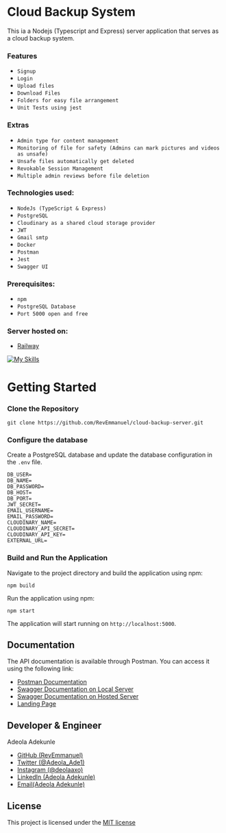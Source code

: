 # Cloud Backup System
This ia a Nodejs (Typescript and Express) server application that serves as a cloud backup system.

### Features
* `Signup`
* `Login`
* `Upload files`
* `Download Files`
* `Folders for easy file arrangement`
* `Unit Tests using jest`

### Extras
* `Admin type for content management`
* `Monitoring of file for safety (Admins can mark pictures and videos as unsafe)`
* `Unsafe files automatically get deleted`
* `Revokable Session Management`
* `Multiple admin reviews before file deletion`

### Technologies used:
* `NodeJs (TypeScript & Express)`
* `PostgreSQL`
* `Cloudinary as a shared cloud storage provider`
* `JWT`
* `Gmail smtp`
* `Docker`
* `Postman`
* `Jest`
* `Swagger UI`

### Prerequisites:
* `npm`
* `PostgreSQL Database`
* `Port 5000 open and free`

### Server hosted on:
* [Railway](https://cloud-backup-server-production.up.railway.app/)

[![My Skills](https://skillicons.dev/icons?i=nodejs,typescript,postgresql,postman)](https://skillicons.dev)

# Getting Started
### Clone the Repository
```
git clone https://github.com/RevEmmanuel/cloud-backup-server.git
```

### Configure the database
Create a PostgreSQL database and update the database configuration in the `.env` file.
```properties
DB_USER=
DB_NAME=
DB_PASSWORD=
DB_HOST=
DB_PORT=
JWT_SECRET=
EMAIL_USERNAME=
EMAIL_PASSWORD=
CLOUDINARY_NAME=
CLOUDINARY_API_SECRET=
CLOUDINARY_API_KEY=
EXTERNAL_URL=
```

### Build and Run the Application
Navigate to the project directory and build the application using npm:
```
npm build
```
Run the application using npm:
```
npm start
```
The application will start running on `http://localhost:5000`.

## Documentation
The API documentation is available through Postman. You can access it using the following link:
* [Postman Documentation](https://bit.ly/cloud-backup-server)
* [Swagger Documentation on Local Server](http://localhost:5000/api-docs)
* [Swagger Documentation on Hosted Server](https://cloud-backup-server-production.up.railway.app/api-docs)
* [Landing Page](https://cloud-backup-server-production.up.railway.app/)

## Developer & Engineer
Adeola Adekunle
* [GitHub (RevEmmanuel)](https://github.com/RevEmmanuel)
* [Twitter (@Adeola_Ade1)](https://twitter.com/Adeola_Ade1)
* [Instagram (@deolaaxo)](https://www.instagram.com/deolaaxo/)
* [LinkedIn (Adeola Adekunle)](https://www.linkedin.com/in/adeola-adekunle-emmanuel/)
* [Email(Adeola Adekunle)](mailto:adeolaae1@gmail.com)

## License
This project is licensed under the [MIT license](https://opensource.org/license/mit/)
